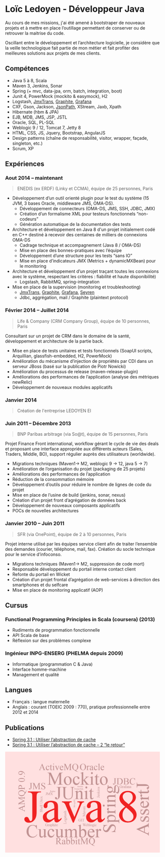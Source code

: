 # Loïc Ledoyen - Développeur Java

Au cours de mes missions, j'ai été amené à bootstraper de nouveaux projets et à mettre en place l’outillage permettant de conserver ou de retrouver la maitrise du code.

Oscillant entre le développement et l’architecture logicielle, je considère que la veille technologique fait partie de mon métier et fait profiter des meilleures solutions aux projets de mes clients.

## Compétences

* Java 5 à 8, Scala
* Maven 3, Jenkins, Sonar
* Spring (+ mvc, data-jpa, orm, batch, integration, boot)
* Junit 4, PowerMock (mockito & easymock), H2
* Logstash, [JmxTrans](https://github.com/jmxtrans/jmxtrans), [Graphite](https://github.com/graphite-project/), [Grafana](https://github.com/grafana/grafana)
* CXF, Gson, Jackson, [JsonPath](https://github.com/jayway/JsonPath), XStream, Jaxb, Xpath
* Hibernate (hbm & JPA)
* EJB, MDB, JMS, JSP, JSTL
* Oracle, SQL, PL-SQL
* Weblogic 9 / 12, Tomcat 7, Jetty 8
* HTML, CSS, JS, Jquery, Bootstrap, AngularJS
* Design patterns (chaîne de responsabilité, visitor, wrapper, façade, singleton, etc.)
* Scrum, XP

## Expériences

### Aout 2014 – maintenant
> ENEDIS (ex ERDF) (Linky et CCMA), équipe de 25 personnes, Paris

* Développement d’un outil orienté plugin pour le test du système (15 JVM, 3 bases Oracle, middleware JMS, OMA-DS).
  * Développement de connecteurs (OMA-DS, JMS, SSH, JDBC, JMX)
  * Création d’un formalisme XML pour testeurs fonctionnels “non-codeurs”
  * Génération automatique de la documentation des tests
* Architecture et développement en Java 8 d'un projet initialement codé en C++ destiné à recevoir des centaines de milliers de connexions OMA-DS
  * Cadrage technique et accompagnement (Java 8 / OMA-DS)
  * Mise en place des bonnes-pratiques avec l’équipe
  * Développement d’une structure pour les tests “sans IO”
  * Mise en place d’indicateurs JMX (Metrics + dynamicMXBean) pour le monitoring
* Architecture et développement d’un projet traçant toutes les connexions avec le système, respectant les critères : fiabilité et haute disponibilité)
  * Logstash, RabbitMQ, spring-integration
* Mise en place de la supervision (monitoring et troubleshooting)
  * [JmxTrans](https://github.com/jmxtrans/jmxtrans), [Graphite](https://github.com/graphite-project/), [Grafana](https://github.com/grafana/grafana), [Seyren](https://github.com/scobal/seyren)
  * Jdbc, aggrégation, mail / Graphite (plaintext protocol)

### Février 2014 – Juillet 2014
> Life & Company (CRM Company Group), équipe de 10 personnes, Paris

Consultant sur un projet de CRM dans le domaine de la santé, développement et architecture de la partie back.

* Mise en place de tests unitaires et tests fonctionnels (SoapUI scripts, Arquillian, glassfish-embedded, H2, PowerMock)
* Amélioration du mécanisme d’injection de propriétés par CDI dans un serveur JBoss (basé sur la publication de Piotr Nowicki)
* Amélioration du processus de release (maven-release-plugin)
* Améliorations des performances de l’application (analyse des métriques newRelic)
* Développement de nouveaux modules applicatifs

### Janvier 2014
> Création de l'entreprise LEDOYEN EI

### Juin 2011 – Décembre 2013
> BNP Paribas arbitrage (via So@t), équipe de 15 personnes, Paris

Projet Finance Front international, workflow gérant le cycle de vie des deals et proposant une interface appropriée aux différents acteurs (Sales, Traders, Middle, BO), support régulier auprès des utilisateurs (worldwide).

* Migrations techniques (Maven1→ M2, weblogic 9 → 12, java 5 → 7)
* Amélioration de l’organisation du projet (packaging de 25 projets)
* Améliorations des performances de l’application
* Réduction de la consommation mémoire
* Développement d’outils pour réduire le nombre de lignes de code du projet
* Mise en place de l’usine de build (jenkins, sonar, nexus)
* Création d’un projet front d’agrégation de données back
* Développement de nouveaux composants applicatifs
* POCs de nouvelles architectures

### Janvier 2010 – Juin 2011
> SFR (via OnePoint), équipe de 2 à 10 personnes, Paris

Projet interne utilisé par les équipes service client afin de traiter l’ensemble des demandes (courier, téléphone, mail, fax).
Création du socle technique pour le service d’infoconso.

* Migrations techniques (Maven1→ M2, suppression de code mort)
* Responsable développement du portail interne contact client
* Refonte du portail en Wicket
* Création d’un projet frontal d’agrégation de web-services à direction des smartphones et du selfcare
* Mise en place de monitoring applicatif (AOP)

## Cursus

### Functional Programming Principles in Scala (coursera) (2013)
* Rudiments de programmation fonctionnelle
* API Scala de base
* Réflexion sur des problèmes complexe

### Ingénieur INPG-ENSERG (PHELMA depuis 2009)
* Informatique (programmation C & Java)
* Interface homme-machine
* Management et qualité

## Langues
* Français : langue maternelle
* Anglais : courant (TOEIC 2009 : 770), pratique professionnelle entre 2012 et 2014

## Publications
* [Spring 3.1 : Utiliser l’abstraction de cache](http://blog.soat.fr/2012/05/spring-3-1-utiliser-labstraction-de-cache/)
* [Spring 3.1 : Utiliser l’abstraction de cache – 2 “le retour”  ](http://blog.soat.fr/2012/08/spring-3-1-utiliser-labstraction-de-cache-2-le-retour/)

![Tech Cloud](tech_cloud_2017_03_10.png)
